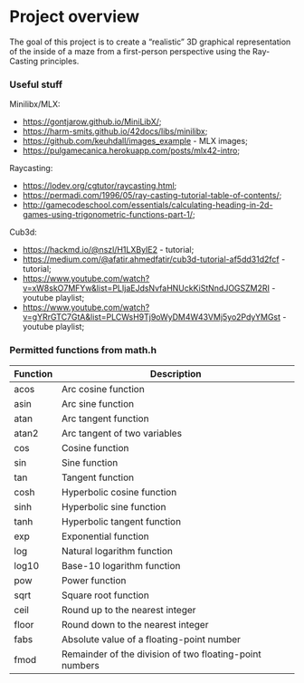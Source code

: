 # Project overview
The goal of this project is to create a “realistic” 3D graphical
representation of the inside of a maze from a
first-person perspective using the Ray-Casting principles.

### Useful stuff

Minilibx/MLX:
- https://gontjarow.github.io/MiniLibX/;
- https://harm-smits.github.io/42docs/libs/minilibx;
- https://github.com/keuhdall/images_example - MLX images;
- https://pulgamecanica.herokuapp.com/posts/mlx42-intro;

Raycasting:
- https://lodev.org/cgtutor/raycasting.html;
- https://permadi.com/1996/05/ray-casting-tutorial-table-of-contents/;
- http://gamecodeschool.com/essentials/calculating-heading-in-2d-games-using-trigonometric-functions-part-1/;

Cub3d:
- https://hackmd.io/@nszl/H1LXByIE2 - tutorial;
- https://medium.com/@afatir.ahmedfatir/cub3d-tutorial-af5dd31d2fcf - tutorial;
- https://www.youtube.com/watch?v=xW8skO7MFYw&list=PLIjaEJdsNvfaHNUckKiStNndJOGSZM2RI - youtube playlist;
- https://www.youtube.com/watch?v=gYRrGTC7GtA&list=PLCWsH9Tj9oWyDM4W43VMj5yo2PdyYMGst - youtube playlist;

### Permitted functions from math.h
| Function    | Description                                            |
|-------------|--------------------------------------------------------|
| acos        | Arc cosine function                                    |
| asin        | Arc sine function                                      |
| atan        | Arc tangent function                                   |
| atan2       | Arc tangent of two variables                          |
| cos         | Cosine function                                       |
| sin         | Sine function                                         |
| tan         | Tangent function                                      |
| cosh        | Hyperbolic cosine function                            |
| sinh        | Hyperbolic sine function                               |
| tanh        | Hyperbolic tangent function                            |
| exp         | Exponential function                                   |
| log         | Natural logarithm function                             |
| log10       | Base-10 logarithm function                             |
| pow         | Power function                                        |
| sqrt        | Square root function                                  |
| ceil        | Round up to the nearest integer                       |
| floor       | Round down to the nearest integer                     |
| fabs        | Absolute value of a floating-point number             |
| fmod        | Remainder of the division of two floating-point numbers|

